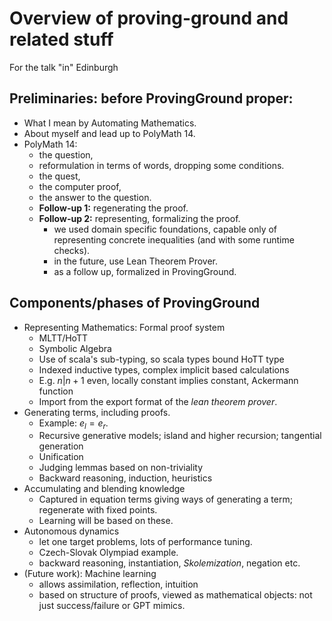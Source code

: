 # Overview of proving-ground and related stuff

For the talk "in" Edinburgh

## Preliminaries: before ProvingGround proper:

* What I mean by Automating Mathematics.
* About myself and lead up to PolyMath 14.
* PolyMath 14:
    * the question,
    * reformulation in terms of words, dropping some conditions.
    * the quest,
    * the computer proof,
    * the answer to the question.
    * __Follow-up 1:__ regenerating the proof.
    * __Follow-up 2:__ representing, formalizing the proof.
        * we used domain specific foundations, capable only of representing concrete inequalities (and with some runtime checks).
        * in the future, use Lean Theorem Prover.
        * as a follow up, formalized in ProvingGround.

## Components/phases of ProvingGround

* Representing Mathematics: Formal proof system
    * MLTT/HoTT
    * Symbolic Algebra
    * Use of scala's sub-typing, so scala types bound HoTT type
    * Indexed inductive types, complex implicit based calculations
    * E.g. $n | n + 1$ even, locally constant implies constant, Ackermann function
    * Import from the export format of the _lean theorem prover_.
* Generating terms, including proofs.
    * Example: $e_l = e_r$.
    * Recursive generative models; island and higher recursion; tangential generation
    * Unification
    * Judging lemmas based on non-triviality
    * Backward reasoning, induction, heuristics
* Accumulating and blending knowledge
    * Captured in equation terms giving ways of generating a term; regenerate with fixed points.
    * Learning will be based on these.
* Autonomous dynamics
    * let one target problems, lots of performance tuning.
    * Czech-Slovak Olympiad example.
    * backward reasoning, instantiation, _Skolemization_, negation etc.
* (Future work): Machine learning
    * allows assimilation, reflection, intuition
    * based on structure of proofs, viewed as mathematical objects: not just success/failure or GPT mimics.
